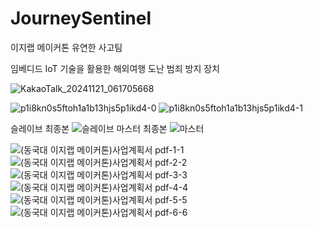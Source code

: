 # JourneySentinel
이지랩 메이커톤 유연한 사고팀

임베디드 IoT 기술을 활용한 해외여행 도난 범죄 방지 장치

![KakaoTalk_20241121_061705668](https://github.com/user-attachments/assets/8a5fedee-9116-4711-b8b8-d319d67f4304)

![p1i8kn0s5ftoh1a1b13hjs5p1ikd4-0](https://github.com/user-attachments/assets/147eadcf-31d9-44b7-8a7b-f6757ae1e678)
![p1i8kn0s5ftoh1a1b13hjs5p1ikd4-1](https://github.com/user-attachments/assets/c1719a80-59df-46b2-b64e-7b22eb41cbcb)


슬레이브 최종본
![슬레이브](https://github.com/user-attachments/assets/1706094a-2f11-4900-92e1-7f444e1d9e92)
마스터 최종본
![마스터](https://github.com/user-attachments/assets/61a966ae-5740-4862-8e93-a824de450593)

![(동국대 이지랩 메이커톤)사업계획서 pdf-1-1](https://github.com/user-attachments/assets/c4bb2627-66cd-40f1-be06-32c2a1af3c9a)
![(동국대 이지랩 메이커톤)사업계획서 pdf-2-2](https://github.com/user-attachments/assets/94f61d45-d51d-45a3-9745-458ea40c037d)
![(동국대 이지랩 메이커톤)사업계획서 pdf-3-3](https://github.com/user-attachments/assets/1e9ce274-111a-4983-8272-7cbb332447ee)
![(동국대 이지랩 메이커톤)사업계획서 pdf-4-4](https://github.com/user-attachments/assets/5c31435e-6a98-4ef0-a306-e75089b08555)
![(동국대 이지랩 메이커톤)사업계획서 pdf-5-5](https://github.com/user-attachments/assets/f030ee32-fd22-4723-9522-506237554089)
![(동국대 이지랩 메이커톤)사업계획서 pdf-6-6](https://github.com/user-attachments/assets/2aa5f6cd-9c3e-407b-9ab6-ea438563e9aa)
